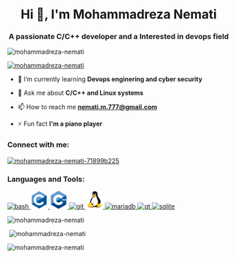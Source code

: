 <h1 align="center">Hi 👋, I'm Mohammadreza Nemati</h1>
<h3 align="center">A passionate C/C++ developer and a Interested in devops field</h3>

<p align="left"> <img src="https://komarev.com/ghpvc/?username=mohammadreza-nemati&label=Profile%20views&color=0e75b6&style=flat" alt="mohammadreza-nemati" /> </p>

<p align="left"> <a href="https://github.com/ryo-ma/github-profile-trophy"><img src="https://github-profile-trophy.vercel.app/?username=mohammadreza-nemati" alt="mohammadreza-nemati" /></a> </p>

- 🌱 I’m currently learning **Devops enginering and cyber security**

- 💬 Ask me about **C/C++ and Linux systems**

- 📫 How to reach me **nemati.m.777@gmail.com**

- ⚡ Fun fact **I'm a piano player**

<h3 align="left">Connect with me:</h3>
<p align="left">
<a href="https://linkedin.com/in/mohammadreza-nemati-71899b225" target="blank"><img align="center" src="https://raw.githubusercontent.com/rahuldkjain/github-profile-readme-generator/master/src/images/icons/Social/linked-in-alt.svg" alt="mohammadreza-nemati-71899b225" height="30" width="40" /></a>
</p>

<h3 align="left">Languages and Tools:</h3>
<p align="left"> <a href="https://www.gnu.org/software/bash/" target="_blank" rel="noreferrer"> <img src="https://www.vectorlogo.zone/logos/gnu_bash/gnu_bash-icon.svg" alt="bash" width="40" height="40"/> </a> <a href="https://www.cprogramming.com/" target="_blank" rel="noreferrer"> <img src="https://raw.githubusercontent.com/devicons/devicon/master/icons/c/c-original.svg" alt="c" width="40" height="40"/> </a> <a href="https://www.w3schools.com/cpp/" target="_blank" rel="noreferrer"> <img src="https://raw.githubusercontent.com/devicons/devicon/master/icons/cplusplus/cplusplus-original.svg" alt="cplusplus" width="40" height="40"/> </a> <a href="https://git-scm.com/" target="_blank" rel="noreferrer"> <img src="https://www.vectorlogo.zone/logos/git-scm/git-scm-icon.svg" alt="git" width="40" height="40"/> </a> <a href="https://www.linux.org/" target="_blank" rel="noreferrer"> <img src="https://raw.githubusercontent.com/devicons/devicon/master/icons/linux/linux-original.svg" alt="linux" width="40" height="40"/> </a> <a href="https://mariadb.org/" target="_blank" rel="noreferrer"> <img src="https://www.vectorlogo.zone/logos/mariadb/mariadb-icon.svg" alt="mariadb" width="40" height="40"/> </a> <a href="https://www.qt.io/" target="_blank" rel="noreferrer"> <img src="https://upload.wikimedia.org/wikipedia/commons/0/0b/Qt_logo_2016.svg" alt="qt" width="40" height="40"/> </a> <a href="https://www.sqlite.org/" target="_blank" rel="noreferrer"> <img src="https://www.vectorlogo.zone/logos/sqlite/sqlite-icon.svg" alt="sqlite" width="40" height="40"/> </a> </p>

<p><img src="https://github-readme-stats.vercel.app/api/top-langs?username=mohammadreza-nemati&show_icons=true&locale=en&layout=compact" alt="mohammadreza-nemati" /></p>
<p>&nbsp;<img src="https://github-readme-stats.vercel.app/api?username=mohammadreza-nemati&show_icons=true&locale=en" alt="mohammadreza-nemati" /></p>
<p><img src="https://github-readme-streak-stats.herokuapp.com/?user=mohammadreza-nemati&" alt="mohammadreza-nemati" /></p>

